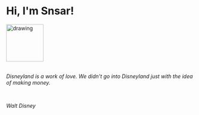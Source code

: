 <h1>Hi, I'm Snsar!</h1> <img src="https://acegif.com/wp-content/uploads/2021/4fh5wi/pepefrg-21.gif" alt="drawing"  height = "100"/> <br> <br> <p><i>Disneyland is a work of love. We didn't go into Disneyland just with the idea of making money.</i></p> <br> <p><i>Walt Disney</i></p>